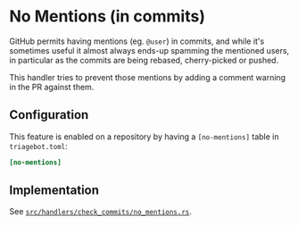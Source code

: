 # No Mentions (in commits)

GitHub permits having mentions (eg. `@user`) in commits, and while it's sometimes useful it almost always ends-up spamming the mentioned users, in particular as the commits are being rebased, cherry-picked or pushed.

This handler tries to prevent those mentions by adding a comment warning in the PR against them.

## Configuration

This feature is enabled on a repository by having a `[no-mentions]` table in `triagebot.toml`:

```toml
[no-mentions]
```

## Implementation

See [`src/handlers/check_commits/no_mentions.rs`](https://github.com/rust-lang/triagebot/blob/HEAD/src/handlers/check_commits/no_mentions.rs).
